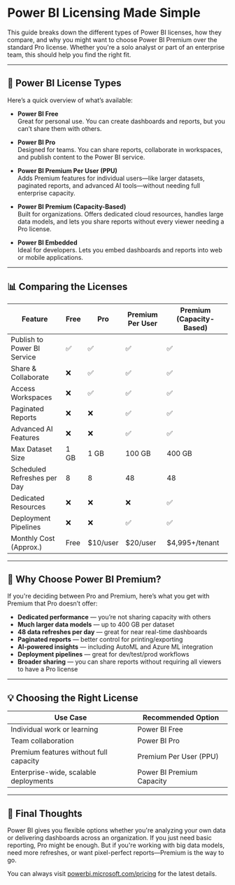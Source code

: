 # Power BI Licensing Made Simple

This guide breaks down the different types of Power BI licenses, how they compare, and why you might want to choose Power BI Premium over the standard Pro license. Whether you're a solo analyst or part of an enterprise team, this should help you find the right fit.

---

## 🔹 Power BI License Types

Here’s a quick overview of what’s available:

- **Power BI Free**  
  Great for personal use. You can create dashboards and reports, but you can’t share them with others.

- **Power BI Pro**  
  Designed for teams. You can share reports, collaborate in workspaces, and publish content to the Power BI service.

- **Power BI Premium Per User (PPU)**  
  Adds Premium features for individual users—like larger datasets, paginated reports, and advanced AI tools—without needing full enterprise capacity.

- **Power BI Premium (Capacity-Based)**  
  Built for organizations. Offers dedicated cloud resources, handles large data models, and lets you share reports without every viewer needing a Pro license.

- **Power BI Embedded**  
  Ideal for developers. Lets you embed dashboards and reports into web or mobile applications.

---

## 📊 Comparing the Licenses

| Feature                                | Free        | Pro         | Premium Per User | Premium (Capacity-Based) |
|----------------------------------------|-------------|-------------|------------------|---------------------------|
| Publish to Power BI Service            | ✅          | ✅          | ✅                | ✅                        |
| Share & Collaborate                    | ❌          | ✅          | ✅                | ✅                        |
| Access Workspaces                      | ❌          | ✅          | ✅                | ✅                        |
| Paginated Reports                      | ❌          | ❌          | ✅                | ✅                        |
| Advanced AI Features                   | ❌          | ❌          | ✅                | ✅                        |
| Max Dataset Size                       | 1 GB        | 1 GB        | 100 GB            | 400 GB                    |
| Scheduled Refreshes per Day            | 8           | 8           | 48                | 48                        |
| Dedicated Resources                    | ❌          | ❌          | ❌                | ✅                        |
| Deployment Pipelines                   | ❌          | ❌          | ✅                | ✅                        |
| Monthly Cost (Approx.)                 | Free        | $10/user    | $20/user          | $4,995+/tenant            |

---

## 🌟 Why Choose Power BI Premium?

If you're deciding between Pro and Premium, here’s what you get with Premium that Pro doesn’t offer:

- **Dedicated performance** — you’re not sharing capacity with others
- **Much larger data models** — up to 400 GB per dataset
- **48 data refreshes per day** — great for near real-time dashboards
- **Paginated reports** — better control for printing/exporting
- **AI-powered insights** — including AutoML and Azure ML integration
- **Deployment pipelines** — great for dev/test/prod workflows
- **Broader sharing** — you can share reports without requiring all viewers to have a Pro license

---

## 💡 Choosing the Right License

| Use Case                                  | Recommended Option        |
|-------------------------------------------|---------------------------|
| Individual work or learning               | Power BI Free             |
| Team collaboration                        | Power BI Pro              |
| Premium features without full capacity    | Premium Per User (PPU)    |
| Enterprise-wide, scalable deployments     | Power BI Premium Capacity |

---

## 📌 Final Thoughts

Power BI gives you flexible options whether you're analyzing your own data or delivering dashboards across an organization. If you just need basic reporting, Pro might be enough. But if you're working with big data models, need more refreshes, or want pixel-perfect reports—Premium is the way to go.

You can always visit [powerbi.microsoft.com/pricing](https://powerbi.microsoft.com/pricing) for the latest details.


